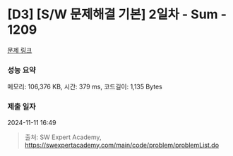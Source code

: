 # [D3] [S/W 문제해결 기본] 2일차 - Sum - 1209 

[문제 링크](https://swexpertacademy.com/main/code/problem/problemDetail.do?contestProbId=AV13_BWKACUCFAYh) 

### 성능 요약

메모리: 106,376 KB, 시간: 379 ms, 코드길이: 1,135 Bytes

### 제출 일자

2024-11-11 16:49



> 출처: SW Expert Academy, https://swexpertacademy.com/main/code/problem/problemList.do